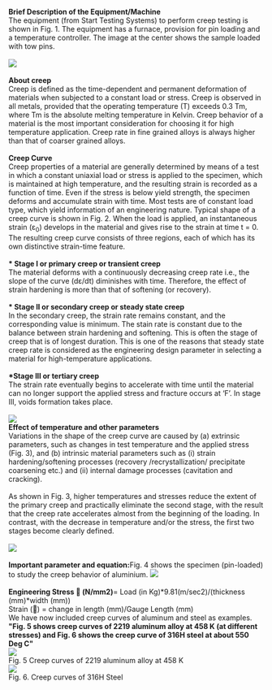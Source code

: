 <b>Brief Description of the Equipment/Machine</b><br>
The equipment (from Start Testing Systems) to perform creep testing is shown in Fig. 1. The equipment has a furnace, provision for pin loading and a temperature controller. The image at the center shows the sample loaded with tow pins.<br><br>
<image src="images/image 1.png"><br><br>
<b>About creep</b><br>
Creep is defined as the time-dependent and permanent deformation of materials when subjected to a constant load or stress. Creep is observed in all metals, provided that the operating temperature (T) exceeds 0.3 Tm, where Tm is the absolute melting temperature in Kelvin. Creep behavior of a material is the most important consideration for choosing it for high temperature application. Creep rate in fine grained alloys is always higher than that of coarser grained alloys.<br><br>
<b>Creep Curve</b><br>
Creep properties of a material are generally determined by means of a test in which a constant uniaxial load or stress is applied to the specimen, which is maintained at high temperature, and the resulting strain is recorded as a function of time. Even if the stress is below yield strength, the specimen deforms and accumulate strain with time. Most tests are of constant load type, which yield information of an engineering nature.
Typical shape of a creep curve is shown in Fig. 2. When the load is applied, an instantaneous strain (ε<sub>0</sub>) develops in the material and gives rise to the strain at time t = 0. The resulting creep curve consists of three regions, each of which has its own distinctive strain-time feature.<br><br>
<b>*	Stage I or primary creep or transient creep </b><br>
The material deforms with a continuously decreasing creep rate i.e., the slope of the curve (dε/dt) diminishes with time. Therefore, the effect of strain hardening is more than that of softening (or recovery).<br><br>
<b>*	Stage II or secondary creep or steady state creep</b><br>
In the secondary creep, the strain rate remains constant, and the corresponding value is minimum. The stain rate is constant due to the balance between strain hardening and softening. This is often the stage of creep that is of longest duration. This is one of the reasons that steady state creep rate is considered as the engineering design parameter in selecting a material for high-temperature applications.<br><br>
<b>*Stage III or tertiary creep</b><br>
The strain rate eventually begins to accelerate with time until the material can no longer support the applied stress and fracture occurs at ‘F’. In stage III, voids formation takes place. <br><br>
<image src="images/image2.png"><br>
<b>Effect of temperature and other parameters</b><br>
Variations in the shape of the creep curve are caused by (a) extrinsic parameters, such as changes in test temperature and the applied stress (Fig. 3), and (b) intrinsic material parameters such as (i) strain hardening/softening processes (recovery /recrystallization/ precipitate coarsening etc.) and (ii) internal damage processes (cavitation and cracking).<br><br>
As shown in Fig. 3, higher temperatures and stresses reduce the extent of the primary creep and practically eliminate the second stage, with the result that the creep rate accelerates almost from the beginning of the loading. In contrast, with the decrease in temperature and/or the stress, the first two stages become clearly defined.<br><br>
<image src="images/image3.png"><br><br>
<b>Important parameter and equation:</b>Fig. 4 shows the specimen (pin-loaded) to study the creep behavior of aluminium.
<image src="images/image4.png"><br><br>
<b>Engineering Stress  (N/mm2)</b>= Load (in Kg)*9.81(m/sec2)/(thickness (mm)*width (mm))<br>
Strain () = change in length (mm)/Gauge Length (mm)<br>
We have now included creep curves of aluminum and steel as examples.<br>
<b>"Fig. 5 shows creep curves of 2219 aluminum alloy at 458 K (at different stresses) and Fig. 6 shows the creep curve of 316H steel at about 550 Deg C"</b><br>
<image src="image/(Image5.JPG)"><br>
Fig. 5 Creep curves of 2219 aluminum alloy at 458 K <br>
<image src="image/(Image6.JPG)"><br>
Fig. 6. Creep curves of 316H Steel